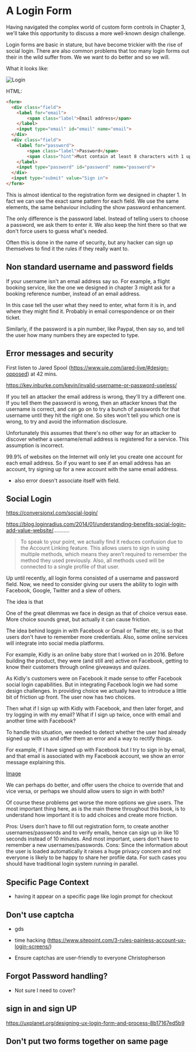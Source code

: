 # A Login Form

Having navigated the complex world of custom form controls in Chapter 3, we'll take this opportunity to discuss a more well-known design challenge.

Login forms are basic in stature, but have become trickier with the rise of social login. There are also common problems that too many login forms out their in the wild suffer from. We we want to do better and so we will.

What it looks like:

![Login](./images/login.png)

HTML:

```html
<form>
  <div class="field">
  	<label for="email">
  		<span class="label">Email address</span>
  	</label>
  	<input type="email" id="email" name="email">
  </div>
  <div class="field">
  	<label for="password">
  		<span class="label">Password</span>
  		<span class="hint">Must contain at least 8 characters with 1 uppercase letter and a number.</span>
  	</label>
  	<input type="password" id="password" name="password">
  </div>
  <input type="submit" value="Sign in">
</form>
```

This is almost identical to the registration form we designed in chapter 1. In fact we can use the exact same pattern for each field. We use the same elements, the same behaviour including the show password enhancement.

The only difference is the password label. Instead of telling users to choose a password, we ask them to enter it. We also keep the hint there so that we don't force users to guess what's needed.

Often this is done in the name of security, but any hacker can sign up themselves to find it the rules if they really want to.

## Non standard username and password fields

If your username isn't an email address say so. For example, a flight booking service, like the one we designed in chapter 3 might ask for a booking reference number, instead of an email address.

In this case tell the user what they need to enter, what form it is in, and where they might find it. Probably in email correspondence or on their ticket.

Similarly, if the password is a pin number, like Paypal, then say so, and tell the user how many numbers they are expected to type.

## Error messages and security

First listen to Jared Spool (https://www.uie.com/jared-live/#design-opposed) at 42 mins.

https://kev.inburke.com/kevin/invalid-username-or-password-useless/

If you tell an attacker the email address is wrong, they'll try a different one. If you tell them the password is wrong, then an attacker knows that the username is correct, and can go on to try a bunch of passwords for that username until they hit the right one. So sites won't tell you which one is wrong, to try and avoid the information disclosure.

Unfortunately this assumes that there's no other way for an attacker to discover whether a username/email address is registered for a service. This assumption is incorrect.

99.9% of websites on the Internet will only let you create one account for each email address. So if you want to see if an email address has an account, try signing up for a new account with the same email address.

- also error doesn't associate itself with field.

## Social Login

https://conversionxl.com/social-login/

https://blog.loginradius.com/2014/01/understanding-benefits-social-login-add-value-website/...........
> To speak to your point, we actually find it reduces confusion due to the Account Linking feature. This allows users to sign in using multiple methods, which means they aren’t required to remember the method they used previously. Also, all methods used will be connected to a single profile of that user.

Up until recently, all login forms consisted of a username and password field. Now, we need to consider giving our users the ability to login with Facebook, Google, Twitter and a slew of others.

The idea is that

One of the great dilemmas we face in design as that of choice versus ease. More choice sounds great, but actually it can cause friction.

The idea behind loggin in with Facebook or Gmail or Twitter etc, is so that users don't have to remember more credentials. Also, some online services will integrate into social media platforms.

For example, Kidly is an online baby store that I worked on in 2016. Before building the product, they were (and still are) active on Facebook, getting to know their customers through online giveaways and quizes.

As Kidly's customers were on Facebook it made sense to offer Facebook social login capabilities. But in integrating Facebook login we had some design challenges. In providing choice we actually have to introduce a little bit of friction up front. The user now has two choices.

Then what if I sign up with Kidly with Facebook, and then later forget, and try logging in with my email? What if I sign up twice, once with email and another time with Facebook?

To handle this situation, we needed to detect whether the user had already signed up with us and offer them an error and a way to rectify things.

For example, if I have signed up with Facebook but I try to sign in by email, and that email is associated with my Facebook account, we show an error message explaining this.

[Image]()

We can perhaps do better, and offer users the choice to override that and vice versa, or perhaps we should allow users to sign in with both?

Of course these problems get worse the more options we give users. The most important thing here, as is the main theme throughout this book, is to understand how important it is to add choices and create more friction.

Pros: Users don’t have to fill out registration form, to create another usernames/passwords and to verify emails, hence can sign up in like 10 seconds instead of 10 minutes. And most important, users don’t have to remember a new usernames/passwords.
Cons: Since the information about the user is loaded automatically it raises a huge privacy concern and not everyone is likely to be happy to share her profile data. For such cases you should have traditional login system running in parallel.

## Specific Page Context

- having it appear on a specific page like login prompt for checkout

## Don't use captcha

- gds

- time hacking (https://www.sitepoint.com/3-rules-painless-account-ux-login-screens/)
- Ensure captchas are user-friendly to everyone Christopherson

## Forgot Password handling?

- Not sure I need to cover?

## sign in and sign UP

https://uxplanet.org/designing-ux-login-form-and-process-8b17167ed5b9

## Don't put two forms together on same page
